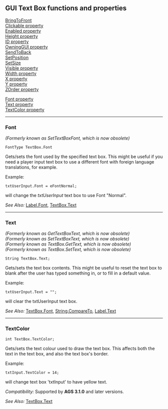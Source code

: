 GUI Text Box functions and properties
-------------------------------------

[BringToFront](GUIControl#bringtofront)\
[Clickable property](GUIControl#clickable)\
[Enabled property](GUIControl#enabled)\
[Height property](GUIControl#height)\
[ID property](GUIControl#id)\
[OwningGUI property](GUIControl#owninggui)\
[SendToBack](GUIControl#sendtoback)\
[SetPosition](GUIControl#setposition)\
[SetSize](GUIControl#setsize)\
[Visible property](GUIControl#visible)\
[Width property](GUIControl#width)\
[X property](GUIControl#x)\
[Y property](GUIControl#y)\
[ZOrder property](GUIControl#zorder)

[Font property](#font)\
[Text property](#text)\
[TextColor property](#textcolor)

---

### Font

*(Formerly known as SetTextBoxFont, which is now obsolete)*

    FontType TextBox.Font

Gets/sets the font used by the specified text box. This might be useful
if you need a player input text box to use a different font with foreign
language translations, for example.

Example:

    txtUserInput.Font = eFontNormal;

will change the *txtUserInput* text box to use Font "Normal".

*See Also:* [Label.Font](Label#font),
[TextBox.Text](TextBox#text)

---

### Text

*(Formerly known as GetTextBoxText, which is now obsolete)*\
*(Formerly known as SetTextBoxText, which is now obsolete)*\
*(Formerly known as TextBox.GetText, which is now obsolete)*\
*(Formerly known as TextBox.SetText, which is now obsolete)*

    String TextBox.Text;

Gets/sets the text box contents. This might be useful to reset the text
box to blank after the user has typed something in, or to fill in a
default value.

Example:

    txtUserInput.Text = "";

will clear the txtUserInput text box.

*See Also:* [TextBox.Font](TextBox#font),
[String.CompareTo](String#compareto),
[Label.Text](Label#text)

---

### TextColor

    int TextBox.TextColor;

Gets/sets the text colour used to draw the text box. This affects both
the text in the text box, and also the text box's border.

Example:

    txtInput.TextColor = 14;

will change text box 'txtInput' to have yellow text.

*Compatibility:* Supported by **AGS 3.1.0** and later versions.

*See Also:* [TextBox.Text](TextBox#text)

